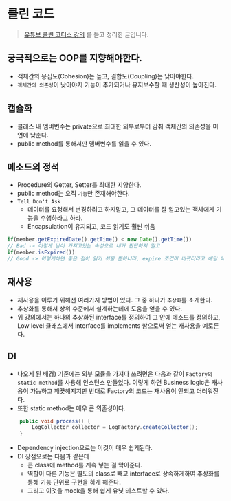 # 클린 코드

> [유튜브 클린 코더스 강의](https://www.youtube.com/watch?v=60lLSe1phks) 를 듣고 정리한 글입니다.

## 궁극적으로는 OOP를 지향해야한다.

- 객체간의 응집도(Cohesion)는 높고, 결합도(Coupling)는 낮아야한다.
- `객체간의 의존성`이 낮아야지 기능이 추가되거나 유지보수할 때 생산성이 높아진다.


## 캡슐화
- 클래스 내 멤버변수는 private으로 최대한 외부로부터 감춰 객체간의 의존성을 미연에 낮춘다.
- public method를 통해서만 맴버변수를 읽을 수 있다.

## 메소드의 정석
- Procedure의 Getter, Setter를 최대한 지양한다. 
- public method는 오직 ```기능```만 존재해야한다. 
- ```Tell Don't Ask```
  - 데이터를 요청해서 변경하려고 하지말고, 그 데이터를 잘 알고있는 객체에게 기능을 수행하라고 하라.
  - Encapsulation이 유지되고, 코드 읽기도 훨씬 쉬움
```typescript
if(member.getExpiredDate().getTime() < new Date().getTime())
// Bad -> 이렇게 남이 가지고있는 속성으로 내가 판단하지 말고
if(member.isExpired())
// Good -> 이렇게하면 좋은 점이 읽기 쉬울 뿐아니라, expire 조건이 바뀌더라고 해당 메소드 안에서 한번만 바꾸면된다.
```

## 재사용
- 재사용을 이루기 위해선 여러가지 방법이 있다. 그 중 하나가 ```추상화```를 소개한다.
- 추상화를 통해서 상위 수준에서 설계하는데에 도움을 얻을 수 있다.
- 위 강의에서는 하나의 추상화된 interface를 정의하여 그 안에 메소드를 정의하고, Low level 클래스에서 interface를 implements 함으로써 얻는 재사용을 예로든다.

## DI
- 나오게 된 배경) 기존에는 외부 모듈을 가져다 쓰려면은 다음과 같이 ```Factory의 static method```를 사용해 인스턴스 만들었다. 이렇게 하면 Business logic은 재사용이 가능하고 깨끗해지지만 반대로 Factory의 코드는 재사용이 안되고 더러워진다.
- 또한 static method는 매우 큰 의존성이다.
```java
    public void process() {
        LogCollector collector = LogFactory.createCollector();
    }
```

- Dependency injection으로는 이것이 매우 쉽게된다.
- DI 장점으로는 다음과 같은데
  - 큰 class에 method를 계속 넣는 걸 막아준다.
  - 역할이 다른 기능은 별도의 class로 빼고 interface로 상속하게하여 추상화를 통해 기능 단위로 구현을 하게 해준다.
  - 그리고 이것을 mock을 통해 쉽게 유닛 테스트할 수 있다.
